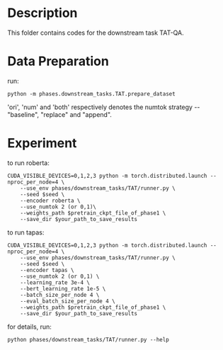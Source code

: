 # Description 

This folder contains codes for the downstream task TAT-QA.

# Data Preparation
run:
```
python -m phases.downstream_tasks.TAT.prepare_dataset
```
'ori', 'num' and 'both' respectively denotes the numtok strategy -- "baseline", "replace" and "append". 
# Experiment
to run roberta:
```angular2html
CUDA_VISIBLE_DEVICES=0,1,2,3 python -m torch.distributed.launch --nproc_per_node=4 \
    --use_env phases/downstream_tasks/TAT/runner.py \
    --seed $seed \
    --encoder roberta \
    --use_numtok 2 (or 0,1)\
    --weights_path $pretrain_ckpt_file_of_phase1 \
    --save_dir $your_path_to_save_results
```
to run tapas:
```angular2html
CUDA_VISIBLE_DEVICES=0,1,2,3 python -m torch.distributed.launch --nproc_per_node=4 \
    --use_env phases/downstream_tasks/TAT/runner.py \
    --seed $seed \
    --encoder tapas \
    --use_numtok 2 (or 0,1) \
    --learning_rate 3e-4 \
    --bert_learning_rate 1e-5 \
    --batch_size_per_node 4 \
    --eval_batch_size_per_node 4 \
    --weights_path $pretrain_ckpt_file_of_phase1 \
    --save_dir $your_path_to_save_results
```

for details, run:
```angular2html
python phases/downstream_tasks/TAT/runner.py --help
```
